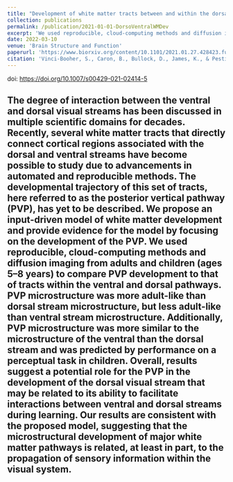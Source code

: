 ```yaml
---
title: "Development of white matter tracts between and within the dorsal and ventral streams"
collection: publications
permalink: /publication/2021-01-01-DorsoVentralWMDev
excerpt: 'We used reproducible, cloud-computing methods and diffusion imaging from adults and children (ages 5-8 years) to compare PVP development to that of tracts within the ventral and dorsal pathways. Overall, results suggest a potential role for the PVP in the development of the dorsal visual stream that may be related to its ability to facilitate interactions between ventral and dorsal streams during learning. <br/><img src='/images/vinci-booher2022_WordCloud.svg'>'
date: 2022-03-10
venue: 'Brain Structure and Function'
paperurl: 'https://www.biorxiv.org/content/10.1101/2021.01.27.428423.full.pdf'
citation: 'Vinci-Booher, S., Caron, B., Bullock, D., James, K., & Pestilli, F. (2022). Development of white matter tracts between and within the dorsal and ventral streams. <i>Brain Structure and Function</i>, 227(4), 1457-1477.'
---
```

doi: https://doi.org/10.1007/s00429-021-02414-5

The degree of interaction between the ventral and dorsal visual streams has been discussed in multiple scientific domains for decades. Recently, several white matter tracts that directly connect cortical regions associated with the dorsal and ventral streams have become possible to study due to advancements in automated and reproducible methods. The developmental trajectory of this set of tracts, here referred to as the posterior vertical pathway (PVP), has yet to be described. We propose an input-driven model of white matter development and provide evidence for the model by focusing on the development of the PVP. We used reproducible, cloud-computing methods and diffusion imaging from adults and children (ages 5–8 years) to compare PVP development to that of tracts within the ventral and dorsal pathways. PVP microstructure was more adult-like than dorsal stream microstructure, but less adult-like than ventral stream microstructure. Additionally, PVP microstructure was more similar to the microstructure of the ventral than the dorsal stream and was predicted by performance on a perceptual task in children. Overall, results suggest a potential role for the PVP in the development of the dorsal visual stream that may be related to its ability to facilitate interactions between ventral and dorsal streams during learning. Our results are consistent with the proposed model, suggesting that the microstructural development of major white matter pathways is related, at least in part, to the propagation of sensory information within the visual system.
---


